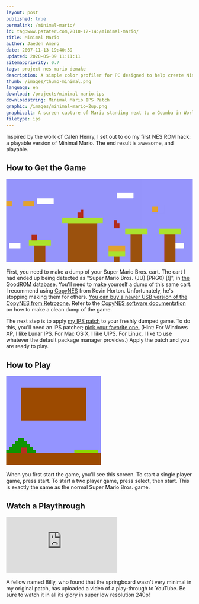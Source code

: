 ```yaml
---
layout: post
published: true
permalink: /minimal-mario/
id: tag:www.patater.com,2010-12-14:/minimal-mario/
title: Minimal Mario
author: Jaeden Amero
date: 2007-11-13 19:40:39
updated: 2020-05-09 11:11:11
sitemappriority: 0.7
tags: project nes mario demake
description: A simple color profiler for PC designed to help create Nintendo DS programs with colors consistent on both PC and Nintendo DS.
thumb: /images/thumb-minimal.png
language: en
download: /projects/minimal-mario.ips
downloadstring: Minimal Mario IPS Patch
graphic: /images/minimal-mario-2up.png
graphicalt: A screen capture of Mario standing next to a Goomba in World 1-1, rendered minimalistically
filetype: ips
---
```

<p>Inspired by the work of Calen Henry, I set out to do my first NES ROM hack:
a playable version of Minimal Mario. The end result is awesome, and
playable.</p>
<!--break-->

<h2>How to Get the Game</h2>
<img src="/images/minimal-mario-landscape.png"/>
<p>First, you need to make a dump of your Super Mario Bros. cart. The cart I
had ended up being detected as "Super Mario Bros. (JU) (PRG0) [!]", in <a
href="http://goodrom.free.fr/">the GoodROM database</a>.  You'll need to make
yourself a dump of this same cart. I recommend using <a
href="http://kevtris.org/Projects/copynes/buyit.html">CopyNES</a> from Kevin
Horton. Unfortunately, he's stopping making them for others. <a
href="http://www.retrousb.com/product_info.php?cPath=24&products_id=36">You can
buy a newer USB version of the CopyNES from Retrozone.</a> Refer to the <a
href="http://kevtris.org/Projects/copynes/copyware.html">CopyNES software
documentation</a> on how to make a clean dump of the game.</p> <p>The next step
is to apply <a href="/projects/minimal-mario.ips">my
IPS patch</a> to your freshly dumped game. To do this, you'll need an IPS
patcher; <a href="http://www.zophar.net/utilities/patchutil.html">pick your
favorite one.</a> (Hint: For Windows XP, I like Lunar IPS. For Mac OS X, I like
UIPS. For Linux, I like to use whatever the default package manager provides.)
Apply the patch and you are ready to play.</p>

<h2>How to Play</h2>
<img src="/images/minimal-mario-press-start.png"/>
<p>When you first start the game, you'll see this screen. To start a single
player game, press start. To start a two player game, press select, then start.
This is exactly the same as the normal Super Mario Bros. game.</p>

<h2>Watch a Playthrough</h2>
<div class="iframe-wrapper">
<iframe class="youtube-player" type="text/html"
src="https://www.youtube.com/embed/VSlL4n1dlJA" frameborder="0"> </iframe>
</div>
<p>A fellow named Billy, who found that the springboard wasn't very minimal in
my original patch, has uploaded a video of a play-through to YouTube. Be sure
to watch it in all its glory in super low resolution 240p!</p>
